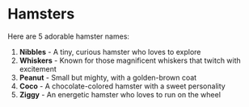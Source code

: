 # Hamsters

Here are 5 adorable hamster names:

1. **Nibbles** - A tiny, curious hamster who loves to explore
2. **Whiskers** - Known for those magnificent whiskers that twitch with excitement
3. **Peanut** - Small but mighty, with a golden-brown coat
4. **Coco** - A chocolate-colored hamster with a sweet personality
5. **Ziggy** - An energetic hamster who loves to run on the wheel
